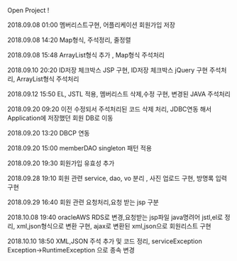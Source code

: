Open Project !

2018.09.08 01:00 멤버리스트구현, 어플리케이션 회원가입 저장

2018.09.08 14:20 Map형식, 주석정리, 줄정렬

2018.09.08 15:48 ArrayList형식 추가 , Map형식 주석처리

2018.09.10 20:20 ID저장 체크박스 JSP 구현, ID저장 체크박스 jQuery 구현 주석처리,  ArrayList형식 주석처리

2018.09.12 15:50 EL, JSTL 적용, 멤버리스트 삭제,수정 구현, 변경된 JAVA 주석처리  

2018.09.20 09:20 이전 수정되서 주석처리된 코드 삭제 처리, JDBC연동 해서 Application에 저장했던 회원 DB로 이동

2018.09.20 13:20 DBCP 연동

2018.09.20 15:00 memberDAO singleton 패턴 적용

2018.09.20 19:30 회원가입 유효성 추가

2018.09.28 19:10 회원 관련 service, dao, vo 분리 , 사진 업로드 구현, 방명록 입력 구현 

2018.09.29 16:40 회원 관련 요청처리,요청 받는 jsp 구분

2018.10.08 19:40 oracleAWS RDS로 변경,요청받는 jsp파일 java명려어 jstl,el로 정리, xml,json형식으로 변환 구현,
  ajax로 변환된 xml,json으로 회원리스트 구현
  
2018.10.10 18:50 XML,JSON 주석 추가 및 코드 정리, serviceException Exception->RuntimeException 으로 종속 변경